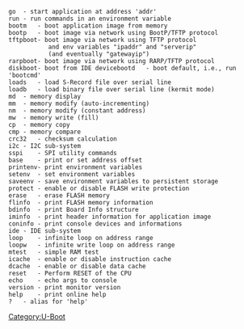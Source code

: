     go  - start application at address 'addr'
    run - run commands in an environment variable
    bootm   - boot application image from memory
    bootp   - boot image via network using BootP/TFTP protocol
    tftpboot- boot image via network using TFTP protocol
               and env variables "ipaddr" and "serverip"
               (and eventually "gatewayip")
    rarpboot- boot image via network using RARP/TFTP protocol
    diskboot- boot from IDE devicebootd   - boot default, i.e., run 'bootcmd'
    loads   - load S-Record file over serial line
    loadb   - load binary file over serial line (kermit mode)
    md  - memory display
    mm  - memory modify (auto-incrementing)
    nm  - memory modify (constant address)
    mw  - memory write (fill)
    cp  - memory copy
    cmp - memory compare
    crc32   - checksum calculation
    i2c - I2C sub-system
    sspi    - SPI utility commands
    base    - print or set address offset
    printenv- print environment variables
    setenv  - set environment variables
    saveenv - save environment variables to persistent storage
    protect - enable or disable FLASH write protection
    erase   - erase FLASH memory
    flinfo  - print FLASH memory information
    bdinfo  - print Board Info structure
    iminfo  - print header information for application image
    coninfo - print console devices and informations
    ide - IDE sub-system
    loop    - infinite loop on address range
    loopw   - infinite write loop on address range
    mtest   - simple RAM test
    icache  - enable or disable instruction cache
    dcache  - enable or disable data cache
    reset   - Perform RESET of the CPU
    echo    - echo args to console
    version - print monitor version
    help    - print online help
    ?   - alias for 'help'

<Category:U-Boot>
